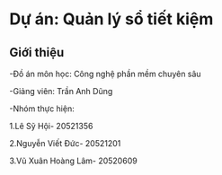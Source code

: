 # Dự án: Quản lý sổ tiết kiệm

## Giới thiệu

-Đồ án môn học: Công nghệ phần mềm chuyên sâu

-Giảng viên: Trần Anh Dũng

-Nhóm thực hiện:

  1.Lê Sỹ Hội- 20521356
  
  2.Nguyễn Viết Đức- 20521201
  
  3.Vũ Xuân Hoàng Lâm- 20520609
  
